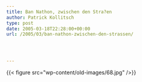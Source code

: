 ```yaml
---
title: Ban Nathon, zwischen den Stra?en
author: Patrick Kollitsch
type: post
date: 2005-03-18T22:28:00+00:00
url: /2005/03/ban-nathon-zwischen-den-strassen/




---
```

{{< figure src="wp-content/old-images/68.jpg" />}}
